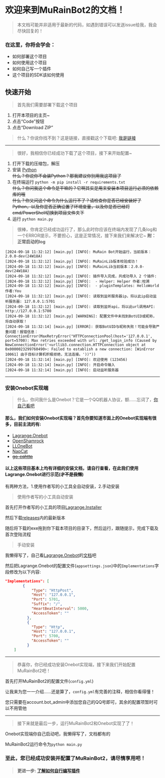 # 欢迎来到MuRainBot2的文档！
> 本文档可能并非适用于最新的代码，如遇到错误可以发送issue给我，我会尽快回复的！
### 在这里，你将会学会：
 - 如何部署这个项目
 - 如何使用这个项目
 - 如何自己写一个插件
 - 这个项目的SDK该如何使用

## 快速开始
> 首先我们需要部署下载这个项目
1. 打开本项目的主页~
2. 点击“Code”按钮
3. 点击“Download ZIP”
> 什么？你说你找不到？这是链接，直接戳这个下载吧: [我是链接](https://github.com/xiaosuyyds/MuRainBot2/archive/refs/heads/master.zip)
---
> 很好，我相信你已经成功下载了这个项目，接下来开始配置~
1. 打开下载的压缩包，解压
2. 安装 [Python](https://www.python.org/downloads/)\
~~什么？你说你不会装Python？那我建议你别用我这项目了~~
3. 在终端运行 `python -m pip install -r requirements.txt`\
~~什么？你问我这个命令是干嘛的？它啊其实是用来安装本项目运行必须的依赖库的哦~~\
~~什么？你又问这个命令为什么运行不了？请检查你是否已经安装好了Python，以及你是否正确设置了环境变量，以及你是否已经将cmd/PowerShell切换到项目文件夹下~~
4. 运行 `python main.py`
> 很棒，你肯定已经成功运行了，那么此时你应该在终端内发现了几条log和一个ERROR提示，不要担心，这是正常情况，接下来我们来解决它~
**附：正常启动的log**
```text
[2024-09-18 11:32:12] [main.py] [INFO]: MuRain Bot开始运行，当前版本：2.0.0-dev(24W18A)
[2024-09-18 11:32:12] [main.py] [INFO]: MuRainLib版本校验成功！
[2024-09-18 11:32:12] [main.py] [INFO]: MuRainLib当前版本：2.0.0-dev(24W18A)
[2024-09-18 11:32:12] [main.py] [INFO]: 插件导入完成，共成功导入 2 个插件:
[2024-09-18 11:32:12] [main.py] [INFO]:  - Helper: Helper 作者:校溯
[2024-09-18 11:32:12] [main.py] [INFO]:  - pluginTemplates: HelloWorld 作者:You
[2024-09-18 11:32:12] [main.py] [INFO]: 读取到监听服务器ip，将以此ip启动监听服务器: 127.0.0.1:5701
[2024-09-18 11:32:12] [main.py] [INFO]: 读取到监听api，将以此url调用API: http://127.0.0.1:5700
[2024-09-18 11:32:12] [main.py] [WARNING]: 配置文件中未找到BotUID或昵称，将自动获取！
[2024-09-18 11:32:14] [main.py] [ERROR]: 获取BotUID与昵称失败！可能会导致严重问题！报错信息：ConnectionError(MaxRetryError("HTTPConnectionPool(host='127.0.0.1', port=5700): Max retries exceeded with url: /get_login_info (Caused by NewConnectionError('<urllib3.connection.HTTPConnection object at 0x0000023299760490>: Failed to establish a new connection: [WinError 10061] 由于目标计算机积极拒绝，无法连接。'))"))
[2024-09-18 11:32:14] [main.py] [INFO]: 欢迎使用 (123456)
[2024-09-18 11:32:14] [main.py] [INFO]: 开启命令输入
[2024-09-18 11:32:14] [main.py] [INFO]: 启动监听服务器
```
---
### 安装Onebot实现端
> 什么，你问我什么是Onebot？它是一个QQ机器人协议，额……忘词了，[你自己看吧](https://github.com/botuniverse/onebot-11/)

#### 那么，我们如何安装Onebot实现端？首先你要知道市面上的Onebot实现端有很多，目前主流的有:
- [Lagrange.Onebot](https://github.com/LagrangeDev/Lagrange.Core)
- [OpenShamrock](https://github.com/whitechi73/OpenShamrock)
- [LLOneBot](https://github.com/LLOneBot/LLOneBot)
- [NapCat](https://github.com/NapNeko/NapCatQQ)
- [~~go-cqhttp~~](https://github.com/Mrs4s/go-cqhttp)
#### 以上这些项目基本上均有详细的安装文档，请自行查看，在此我们使用Lagrange.Onebot进行示范(~~才不是我懒~~)
有两种方法，1.使用作者写的小工具全自动安装，2.手动安装
> 使用作者写的小工具自动安装

首先打开作者写的小工具的项目[Lagrange.Installer](https://github.com/xiaosuyyds/Lagrange.Installer)

然后下载[releases](https://github.com/xiaosuyyds/Lagrange.Installer/releases)内的最新版本

随后将下载的exe拖到你下载本项目的目录下，然后运行，跟随提示，完成下载及首次登陆流程

> 手动安装

我懒得写了，自己看[Lagrange.Onebot](https://github.com/LagrangeDev/Lagrange.Core)的[文档](https://lagrangedev.github.io/Lagrange.Doc/)吧

然后把Lagrange.Onebot的配置文件(`appsettings.json`)中的`Implementations`字段修改为以下内容:
```json
"Implementations": [
        {
            "Type": "HttpPost",
            "Host": "127.0.0.1",
            "Port": 5701,
            "Suffix": "/",
            "HeartBeatInterval": 5000,
            "AccessToken": ""
          },
          {
            "Type": "Http",
            "Host": "127.0.0.1",
            "Port": 5700,
            "AccessToken": ""
          }
    ]
```
---
> 恭喜你，你已经成功安装Onebot实现端，接下来我们开始配置MuRainBot2吧！

首先打开MuRainBot2的配置文件(`config.yml`)

让我来为您一一介绍……还是算了，`config.yml`有完善的注释，相信你看得懂！

您只需要在account.bot_admin中添加您自己的QQ号即可，其余的配置项暂时可以不用管他

---

> 接下来就是最后一步，运行MuRainBot2和Onebot实现了了！

Onebot实现端你自己启动吧，我懒得写了，文档都有的

MuRainBot2运行命令为`python main.py`

### 至此，您已经成功安装并配置了MuRainBot2，请尽情享用吧！

> #### 更进一步: [了解如何自行编写插件](plugin.md)

[//]: # (~~这部分还没写完，如果有实力的可以提个pr帮我写（~~)